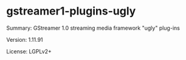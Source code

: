 #           gstreamer1-plugins-ugly

 
Summary:        GStreamer 1.0 streaming media framework "ugly" plug-ins
 
Version:        1.11.91
 
License:        LGPLv2+
 
